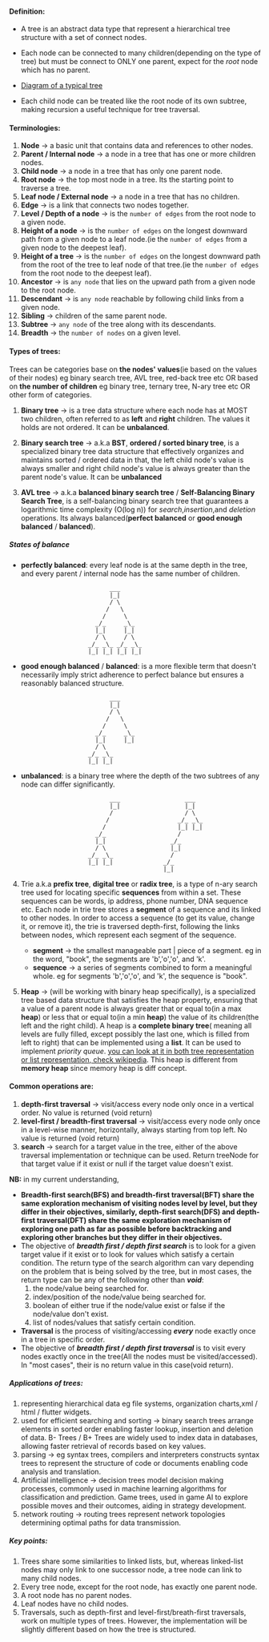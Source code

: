 #### Definition:
- A tree is an abstract data type that represent a hierarchical tree structure with a set of connect nodes.

- Each node can be connected to many children(depending on the type of tree) but must be connect to ONLY one parent, expect for the *root* node which has no parent.

- [Diagram of a typical tree](https://www.geeksforgeeks.org/introduction-to-tree-data-structure-and-algorithm-tutorials/?ref=lbp)

- Each child node can be treated like the root node of its own subtree, making recursion a useful technique for tree traversal.

#### Terminologies:
1. **Node** -> a basic unit that contains data and references to other nodes. 
2. **Parent / Internal node** -> a node in a tree that has one or more children nodes.
3. **Child node** -> a node in a tree that has only one parent node.
4. **Root node** -> the top most node in a tree. Its the starting point to traverse a tree.
5. **Leaf node / External node** -> a node in a tree that has no children.
6. **Edge** -> is a link that connects two nodes together.
7. **Level / Depth of a node** -> is the `number of edges` from the root node to a given node.
8. **Height of a node** -> is the `number of edges` on the longest downward path from a given node to a leaf node.(ie the `number of edges` from a given node to the deepest leaf).
9. **Height of a tree** -> is the `number of edges` on the longest downward path from the root of the tree to leaf node of that tree.(ie the `number of edges` from the root node to the deepest leaf).
10. **Ancestor** -> is `any node` that lies on the upward path from a given node to the root node.
11. **Descendant** -> is `any node` reachable by following child links from a given node.
12. **Sibling** -> children of the same parent node.
13. **Subtree** -> `any node` of the tree along with its descendants.
14. **Breadth** -> the `number of nodes` on a given level.
    
    
#### Types of trees:
Trees can be categories base on **the nodes' values**(ie based on the values of their nodes) eg binary search tree, AVL tree, red-back tree etc OR based on **the number of children** eg binary tree, ternary tree, N-ary tree etc OR other form of categories.

<!-- **Here am listing a mix of diff types of trees that i will be working on not based on any categories:** -->

1. **Binary tree** -> is a tree data structure where each node has at MOST two children, often referred to as **left** and **right** children. The values it holds are not ordered. It can be **unbalanced**.
   
2. **Binary search tree** -> a.k.a **BST**, **ordered / sorted binary tree**, is a specialized binary tree data structure that effectively organizes and maintains sorted / ordered data in that, the left child node's value is always smaller and right child node's value is always greater than the parent node's value.  It can be **unbalanced**
   
3. **AVL tree** -> a.k.a **balanced binary search tree** / **Self-Balancing Binary Search Tree**, is a self-balancing binary search tree that guarantees a logarithmic time complexity (O(log n)) for *search*,*insertion*,and *deletion* operations. Its always balanced(**perfect balanced** or **good enough balanced** / **balanced**).
   
  ##### States of balance
    
  - **perfectly balanced**: every leaf node is at the same depth in the tree, and every parent / internal node has the same number of children.
```
                            ___
                            |_|
                            / \
                           /   \
                          /     \
                        _/_     _\_
                        |_|     |_|  
                        / \     / \
                      _/_ _\_ _/_ _\_
                      |_| |_| |_| |_|
```
   - **good enough balanced** / **balanced**: is a more flexible term that doesn't necessarily imply strict adherence to perfect balance but ensures a reasonably balanced structure.
```
                            ___
                            |_|
                            / \
                           /   \
                          /     \
                        _/_     _\_
                        |_|     |_|  
                        / \     
                      _/_ _\_ 
                      |_| |_|                         
```
  - **unbalanced**: is a binary tree where the depth of the two subtrees of any node can differ significantly.
```
                            ___                  ___
                            |_|                  |_|
                            /                    / \
                           /                   _/_ _\_
                          /                    |_| |_|
                        _/_                    /
                        |_|                  _/_
                        / \                  |_|
                      _/_ _\_                /
                      |_| |_|              _/_
                                           |_|  
```
4. Trie a.k.a **prefix tree**, **digital tree** or **radix tree**, is a type of n-ary search tree used for locating specific **sequences** from within a set. These sequences can be words, ip address, phone number, DNA sequence etc. Each node in trie tree stores a **segment** of a sequence and its linked to other nodes. In order to access a sequence (to get its value, change it, or remove it), the trie is traversed depth-first, following the links between nodes, which represent each segment of the sequence.

   - **segment** -> the smallest manageable part | piece of a segment. eg in the word, "book", the segments are 'b','o','o', and 'k'.
   - **sequence** -> a series of segments combined to form a meaningful whole. eg for segments 'b','o','o', and 'k', the sequence is "book".
   
5. **Heap** ->  (will be working with binary heap specifically), is a specialized tree based data structure that satisfies the heap property, ensuring that a value of a parent node is always greater that or equal to(in a max **heap**) or less that or equal to(in a min **heap**) the value of its children(the left and the right child). A heap is a **complete binary tree**( meaning all levels are fully filled, except possibly the last one, which is filled from left to right) that can be implemented using a **list**. It can be used to implement *priority queue*. [you can look at it in both tree representation or list representation, check wikipedia](https://en.wikipedia.org/wiki/Heap_(data_structure)#/media/File:Max-Heap-new.svg). This heap is different from **memory heap** since memory heap is diff concept.
   

#### Common operations are:
1. **depth-first traversal** -> visit/access every node only once in a vertical order. No value is returned (void return)
2. **level-first / breadth-first traversal** -> visit/access every node only once in a level-wise manner, horizontally, always starting from top left. No value is returned (void return)
3. **search** -> search for a target value in the tree, either of the above traversal implementation or technique can be used. Return treeNode for that target value if it exist or null if the target value doesn't exist. 

**NB:**
in my current understanding,
- **Breadth-first search(BFS) and breadth-first traversal(BFT) share the same exploration mechanism of visiting nodes level by level, but they differ in their objectives, similarly, depth-first search(DFS) and depth-first traversal(DFT) share the same exploration mechanism of exploring one path as far as possible before backtracking and exploring other branches but they differ in their objectives.** 
 - The objective of ***breadth first / depth first search*** is to look for a given target value if it exist or to look for values which satisfy a certain condition. The return type of the search algorithm can vary depending on the problem that is being solved by the tree, but in most cases, the return type can be any of the following other than ***void***:
   1. the node/value being searched for.
   2. index/position of the node/value being searched for.
   3. boolean of either true if the node/value exist or false if the node/value don't exist.
   4. list of nodes/values that satisfy certain condition.
 - **Traversal** is the process of visiting/accessing ***every*** node exactly once in a tree in specific order. 
 - The objective of ***breadth first / depth first traversal*** is to visit every nodes exactly once in the tree(All the nodes must be visited/accessed). In "most cases", their is no return value in this case(void return).

##### Applications of trees:
1. representing hierarchical data eg file systems, organization charts,xml / html / flutter widgets.
2. used for efficient searching and sorting -> binary search trees arrange elements in sorted order enabling faster lookup, insertion and deletion of data. B- Trees / B+ Trees are widely used to index data in databases, allowing faster retrieval of records based on key values.
3. parsing -> eg syntax trees, compilers and interpreters constructs syntax trees to represent the structure of code or documents enabling code analysis and translation.
4. Artificial intelligence -> decision trees model decision making processes, commonly used in machine learning algorithms for classification and prediction. Game trees, used in game AI to explore possible moves and their outcomes, aiding in strategy development.
5. network routing -> routing trees represent network topologies determining optimal paths for data transmission.

##### Key points:
1. Trees share some similarities to linked lists, but, whereas linked-list nodes may
only link to one successor node, a tree node can link to many child nodes.
2. Every tree node, except for the root node, has exactly one parent node.
3. A root node has no parent nodes.
4. Leaf nodes have no child nodes.
5. Traversals, such as depth-first and level-first/breath-first traversals, work on multiple types
of trees. However, the implementation will be slightly different based on how the
tree is structured.

